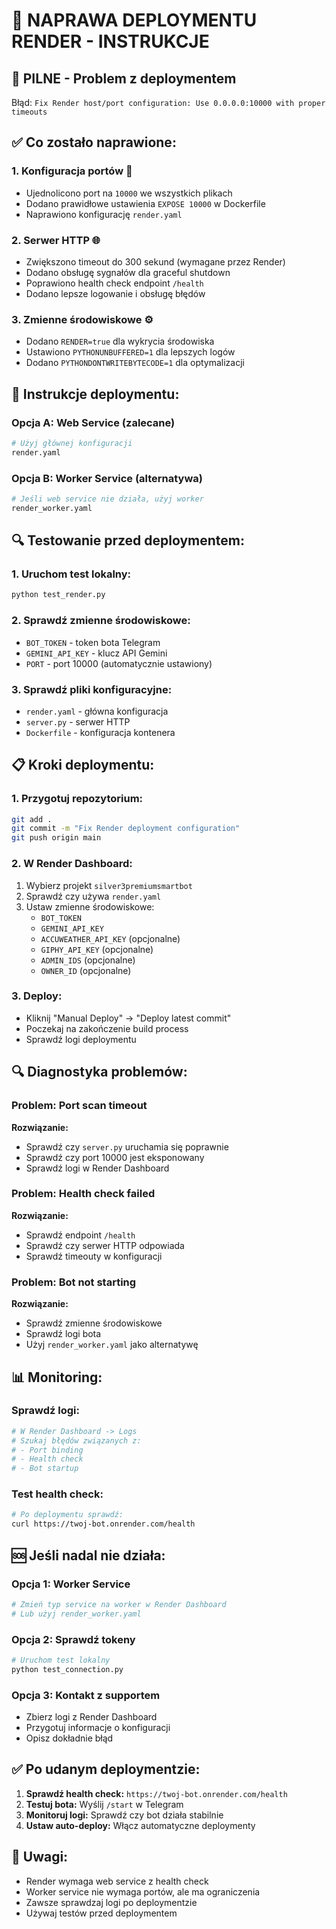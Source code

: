 # 🔧 NAPRAWA DEPLOYMENTU RENDER - INSTRUKCJE

## 🚨 **PILNE - Problem z deploymentem**

Błąd: `Fix Render host/port configuration: Use 0.0.0.0:10000 with proper timeouts`

## ✅ **Co zostało naprawione:**

### 1. **Konfiguracja portów** 🔧
- Ujednolicono port na `10000` we wszystkich plikach
- Dodano prawidłowe ustawienia `EXPOSE 10000` w Dockerfile
- Naprawiono konfigurację `render.yaml`

### 2. **Serwer HTTP** 🌐
- Zwiększono timeout do 300 sekund (wymagane przez Render)
- Dodano obsługę sygnałów dla graceful shutdown
- Poprawiono health check endpoint `/health`
- Dodano lepsze logowanie i obsługę błędów

### 3. **Zmienne środowiskowe** ⚙️
- Dodano `RENDER=true` dla wykrycia środowiska
- Ustawiono `PYTHONUNBUFFERED=1` dla lepszych logów
- Dodano `PYTHONDONTWRITEBYTECODE=1` dla optymalizacji

## 🚀 **Instrukcje deploymentu:**

### **Opcja A: Web Service (zalecane)**
```bash
# Użyj głównej konfiguracji
render.yaml
```

### **Opcja B: Worker Service (alternatywa)**
```bash
# Jeśli web service nie działa, użyj worker
render_worker.yaml
```

## 🔍 **Testowanie przed deploymentem:**

### 1. **Uruchom test lokalny:**
```bash
python test_render.py
```

### 2. **Sprawdź zmienne środowiskowe:**
- `BOT_TOKEN` - token bota Telegram
- `GEMINI_API_KEY` - klucz API Gemini
- `PORT` - port 10000 (automatycznie ustawiony)

### 3. **Sprawdź pliki konfiguracyjne:**
- `render.yaml` - główna konfiguracja
- `server.py` - serwer HTTP
- `Dockerfile` - konfiguracja kontenera

## 📋 **Kroki deploymentu:**

### 1. **Przygotuj repozytorium:**
```bash
git add .
git commit -m "Fix Render deployment configuration"
git push origin main
```

### 2. **W Render Dashboard:**
1. Wybierz projekt `silver3premiumsmartbot`
2. Sprawdź czy używa `render.yaml`
3. Ustaw zmienne środowiskowe:
   - `BOT_TOKEN`
   - `GEMINI_API_KEY`
   - `ACCUWEATHER_API_KEY` (opcjonalne)
   - `GIPHY_API_KEY` (opcjonalne)
   - `ADMIN_IDS` (opcjonalne)
   - `OWNER_ID` (opcjonalne)

### 3. **Deploy:**
- Kliknij "Manual Deploy" -> "Deploy latest commit"
- Poczekaj na zakończenie build process
- Sprawdź logi deploymentu

## 🔍 **Diagnostyka problemów:**

### **Problem: Port scan timeout**
**Rozwiązanie:**
- Sprawdź czy `server.py` uruchamia się poprawnie
- Sprawdź czy port 10000 jest eksponowany
- Sprawdź logi w Render Dashboard

### **Problem: Health check failed**
**Rozwiązanie:**
- Sprawdź endpoint `/health`
- Sprawdź czy serwer HTTP odpowiada
- Sprawdź timeouty w konfiguracji

### **Problem: Bot not starting**
**Rozwiązanie:**
- Sprawdź zmienne środowiskowe
- Sprawdź logi bota
- Użyj `render_worker.yaml` jako alternatywę

## 📊 **Monitoring:**

### **Sprawdź logi:**
```bash
# W Render Dashboard -> Logs
# Szukaj błędów związanych z:
# - Port binding
# - Health check
# - Bot startup
```

### **Test health check:**
```bash
# Po deploymentu sprawdź:
curl https://twoj-bot.onrender.com/health
```

## 🆘 **Jeśli nadal nie działa:**

### **Opcja 1: Worker Service**
```bash
# Zmień typ service na worker w Render Dashboard
# Lub użyj render_worker.yaml
```

### **Opcja 2: Sprawdź tokeny**
```bash
# Uruchom test lokalny
python test_connection.py
```

### **Opcja 3: Kontakt z supportem**
- Zbierz logi z Render Dashboard
- Przygotuj informacje o konfiguracji
- Opisz dokładnie błąd

## ✅ **Po udanym deploymentzie:**

1. **Sprawdź health check:** `https://twoj-bot.onrender.com/health`
2. **Testuj bota:** Wyślij `/start` w Telegram
3. **Monitoruj logi:** Sprawdź czy bot działa stabilnie
4. **Ustaw auto-deploy:** Włącz automatyczne deploymenty

## 📝 **Uwagi:**
- Render wymaga web service z health check
- Worker service nie wymaga portów, ale ma ograniczenia
- Zawsze sprawdzaj logi po deploymentzie
- Używaj testów przed deploymentem 